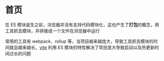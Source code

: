 # 首页

在 ES 模块诞生之前，浏览器并没有支持代码模块化，这也产生了**打包**的概念，用工具抓去模块，并拼接成一个文件在浏览器中运行

常用的工具有 webpack、rollup 等，当项目越来越庞大，导致工具抓去模块的时间就会越来越长，[vite](https://cn.vitejs.dev/guide/why.html) 利用 ES 模块的特性解决了项目庞大导致启动以及热更新时间过长的问题

